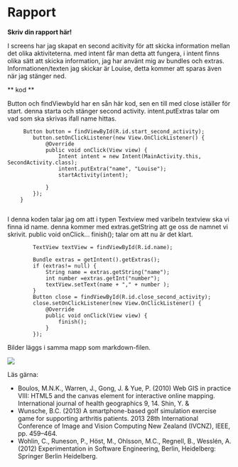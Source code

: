 
# Rapport

**Skriv din rapport här!**

I screens har jag skapat en second acitivity för att skicka information mellan det olika aktiviteterna. 
med intent får man detta att fungera, i intent finns olika sätt att skicka information, jag har använt mig av bundles och extras. Informationen/texten jag skickar
är Louise, detta kommer att sparas även när jag stänger ned. 


** kod ** 

Button och findViewbyId har en sån här kod, sen en till med close iställer för start. denna starta och stänger second activity.
intent.putExtras talar om vad som ska skrivas ifall name hittas. 
```
     Button button = findViewById(R.id.start_second_activity);
        button.setOnClickListener(new View.OnClickListener() {
            @Override
            public void onClick(View view) {
                Intent intent = new Intent(MainActivity.this, SecondActivity.class);
                intent.putExtra("name", "Louise");
                startActivity(intent);

            }
        });
    }
       
```
   I denna koden talar jag om att i typen Textview med varibeln textview ska vi finna id name.
    denna kommer med extras.getString att ge oss de namnet vi skrivit.
    public void onClick... finish(); talar om att nu är det klart. 
```
        TextView textView = findViewById(R.id.name);

        Bundle extras = getIntent().getExtras();
        if (extras!= null) {
            String name = extras.getString("name");
            int number =extras.getInt("number");
            textView.setText(name + "," + number );
        }
        Button close = findViewById(R.id.close_second_activity);
        close.setOnClickListener(new View.OnClickListener() {
            @Override
            public void onClick(View view) {
                finish();
            }
        });
```

Bilder läggs i samma mapp som markdown-filen.

![](android.png)

Läs gärna:

- Boulos, M.N.K., Warren, J., Gong, J. & Yue, P. (2010) Web GIS in practice VIII: HTML5 and the canvas element for interactive online mapping. International journal of health geographics 9, 14. Shin, Y. &
- Wunsche, B.C. (2013) A smartphone-based golf simulation exercise game for supporting arthritis patients. 2013 28th International Conference of Image and Vision Computing New Zealand (IVCNZ), IEEE, pp. 459–464.
- Wohlin, C., Runeson, P., Höst, M., Ohlsson, M.C., Regnell, B., Wesslén, A. (2012) Experimentation in Software Engineering, Berlin, Heidelberg: Springer Berlin Heidelberg.
